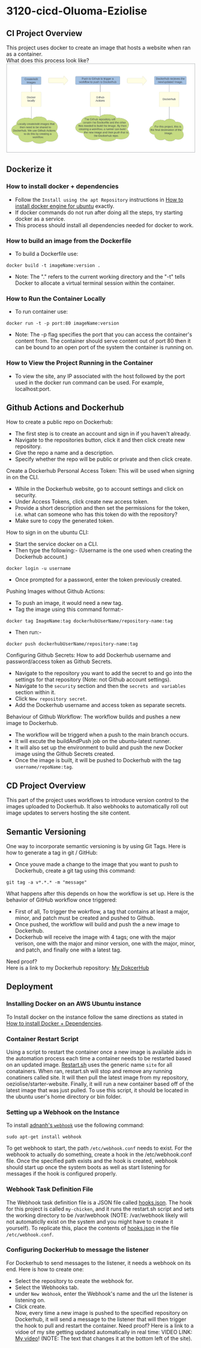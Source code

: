 # 3120-cicd-Oluoma-Eziolise
## CI Project Overview
This project uses docker to create an image that hosts a website when ran as a container.  
What does this process look like?  
![Friendly image describing the process](images/CI_Diagram.PNG)
## Dockerize it
### How to install docker + dependencies
- Follow the `Install using the apt Repository` instructions in [How to install docker engine for ubuntu](https://docs.docker.com/engine/install/ubuntu/) exactly.
- If docker commands do not run after doing all the steps, try starting docker as a service.
- This process should install all dependencies needed for docker to work.
### How to build an image from the Dockerfile
- To build a Dockerfile use:  
```
docker build -t imageName:version .
```
- Note: The "." refers to the current working directory and the "-t" tells Docker to allocate a virtual terminal session within the container.
### How to Run the Container Locally
- To run container use:
```
docker run -t -p port:80 imageName:version
```
- Note: The -p flag specifies the port that you can access the container's content from. The container should serve content out of port 80 then it can be bound to an open port of the system the container is running on.
### How to View the Project Running in the Container
- To view the site, any IP associated with the host followed by the port used in the docker run command can be used. For example, localhost:port.
## Github Actions and Dockerhub
How to create a public repo on Dockerhub:  
- The first step is to create an account and sign in if you haven't already.
- Navigate to the repositories button, click it and then click create new repository.
- Give the repo a name and a description.
- Specify whether the repo will be public or private and then click create.  

Create a Dockerhub Personal Access Token:
This will be used when signing in on the CLI.
- While in the Dockerhub website, go to account settings and click on security.
- Under Access Tokens, click create new access token.
- Provide a short description and then set the permissions for the token, i.e. what can someone who has this token do with the repository?
- Make sure to copy the generated token.  

How to sign in on the ubuntu CLI:  
- Start the service docker on a CLI.
- Then type the following:- (Username is the one used when creating the Dockerhub account.)
```
docker login -u username
```  
- Once prompted for a password, enter the token previously created.  

Pushing Images without Github Actions:
- To push an image, it would need a new tag.
- Tag the image using this command format:- 
```
docker tag ImageName:tag dockerhubUserName/repository-name:tag
```
- Then run:-
```
docker push dockerhubUserName/repository-name:tag
```  

Configuring Github Secrets:
How to add Dockerhub username and password/access token as Github Secrets.
- Navigate to the repository you want to add the secret to and go into the settings for that repository (Note: not Github account settings).
- Navigate to the `security` section and then the `secrets and variables` section within it.
- Click `New repository secret`.
- Add the Dockerhub username and access token as separate secrets.  

Behaviour of Github Workflow:
The workflow builds and pushes a new image to Dockerhub.
- The workflow will be triggerd when a push to the main branch occurs.
- It will excute the buildAndPush job on the ubuntu-latest runner.
- It will also set up the environment to build and push the new Docker image using the Github Secrets created.
- Once the image is built, it will be pushed to Dockerhub with the tag `username/repoName:tag`.

## CD Project Overview
This part of the project uses workflows to introduce version control to the images uploaded to Dockerhub. It also webhooks to automatically roll out image updates to servers hosting the site content.

## Semantic Versioning
One way to incorporate semantic versioning is by using Git Tags.
Here is how to generate a tag in git / GitHub:
- Once youve made a change to the image that you want to push to Dockerhub, create a git tag using this command:
```
git tag -a v*.*.* -m "message"
```  
What happens after this depends on how the workflow is set up. Here is the behavior of GitHub workflow once triggered:
- First of all, To trigger the wokrflow, a tag that contains at least a major, minor, and patch must be created and pushed to Github.
- Once pushed, the workflow will build and push the a new image to Dockerhub. 
- Dockerhub will receive the image with 4 tags; one with the major verison, one with the major and minor version, one with the major, minor, and patch, and finally one with a latest tag.  

Need proof?  
Here is a link to my Dockerhub repository: [My DokcerHub](https://hub.docker.com/r/oeziolise/starter-website/tags)

## Deployment

### Installing Docker on an AWS Ubuntu instance
To Install docker on the instance follow the same directions as stated in [How to install Docker + Dependencies](#how-to-install-docker--dependencies).  

### Container Restart Script
Using a script to restart the container once a new image is available aids in the automation process each time a container needs to be restarted based on an updated image. [Restart.sh](/deployment/restart.sh) uses the generic name `site` for all conatainers. When ran, restart.sh will stop and remove any running conatiners called site. It will then pull the latest image from my repository, oeziolise/starter-website. Finally, it will run a new container based off of the latest image that was just pulled. To use this script, it should be located in the ubuntu user's home directory or bin folder.

### Setting up a Webhook on the Instance
To install [adnanh's `webhook`](https://github.com/adnanh/webhook) use the following command:
```
sudo apt-get install webhook
```  
To get webhook to start, the path `/etc/webhook.conf` needs to exist. For the webhook to actually do something, create a hook in the /etc/webhook.conf file. Once the specified path exists and the hook is created, webhook should start up once the system boots as well as start listening for messages if the hook is configured properly.

### Webhook Task Definition File
The Webhook task definition file is a JSON file called [hooks.json](/deployment/hooks.json). The hook for this project is called `my-chicken`, and it runs the restart.sh script and sets the working directory to be /var/webhook (NOTE: /var/webhook likely will not automaticlly exist on the system and you might have to create it yourself). To replicate this, place the contents of [hooks.json](/deployment/hooks.json) in the file `/etc/webhook.conf`.

### Configuring DockerHub to message the listener
For Dockerhub to send messages to the listener, it needs a webhook on its end. Here is how to create one:
- Select the repository to create the webhook for.
- Select the Webhooks tab.
- under `New Webhook`, enter the Webhook's name and the url the listener is listening on.
- Click create.  
Now, every time a new image is pushed to the specified repository on Dockerhub, it will send a message to the listener that will then trigger the hook to pull and restart the container. 
Need proof?
Here is a link to a vidoe of my site getting updated automatically in real time:
VIDEO LINK: [My video](https://youtu.be/5xNVM8I8PSo)! (NOTE: The text that changes it at the bottom left of the site).
